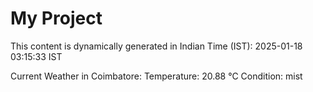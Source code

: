 # My Project

This content is dynamically generated in Indian Time (IST): 2025-01-18 03:15:33 IST


Current Weather in Coimbatore:
Temperature: 20.88 °C
Condition: mist
